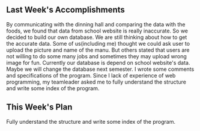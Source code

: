## Last Week's Accomplishments
By communicating with the dinning hall and comparing the data with the foods, we found that data from school website is really inaccurate. So we decided to build our own database. We are still thinking about how to get the accurate data. Some of us(including me) thought we could ask user to upload the picture and name of the manu.  But others stated that users are not willing to do some many jobs and sometimes they may upload wrong image for fun. Currently our database is depend on school website's data. Maybe we will change the database next semester.
I wrote some comments and specifications of the program.
Since I lack of experience of web programming, my teamleader asked me to fully understand the structure and write some index of the program.

## This Week's Plan
Fully understand the structure and write some index of the program.